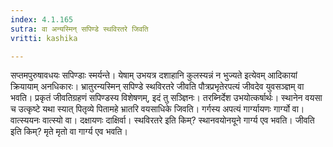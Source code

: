 ```yaml
---
index: 4.1.165
sutra: वा अन्यस्मिन् सपिण्डे स्थविरतरे जिवति
vritti: kashika

---
```

सप्तमपुरुषावधयः सपिण्डाः स्मर्यन्ते। येषाम् उभयत्र दशाहानि कुलस्यन्नं न भुज्यते इत्येवम् आदिकायां क्रियायाम् अनधिकारः। भ्रातुरन्यस्मिन् सपिण्डे स्थविरतरे जीवति पौत्रप्रभृतेरपत्यं जीवदेव युवसञ्ज्ञम् वा भवति। प्रकृतं जीवतिग्रहणं सपिण्डस्य विशेषणम्, इदं तु सञ्ज्ञिनः। तरब्निर्देश उभयोत्कर्षार्थः। स्थानेन वयसा च उत्कृष्टे यथा स्यात् पितृव्ये पितामहे भ्रातरि वयसाधिके जिवति। गर्गस्य अपत्यं गार्ग्यायणः गार्ग्यो वा। वात्स्ययनः वात्स्यो वा। दक्षायणः दाक्षिर्वा। स्थविरतरे इति किम्? स्थानवयोनयूने गार्ग्य एव भवति। जीवति इति किम्? मृते मृतो वा गार्ग्य एव भवति।